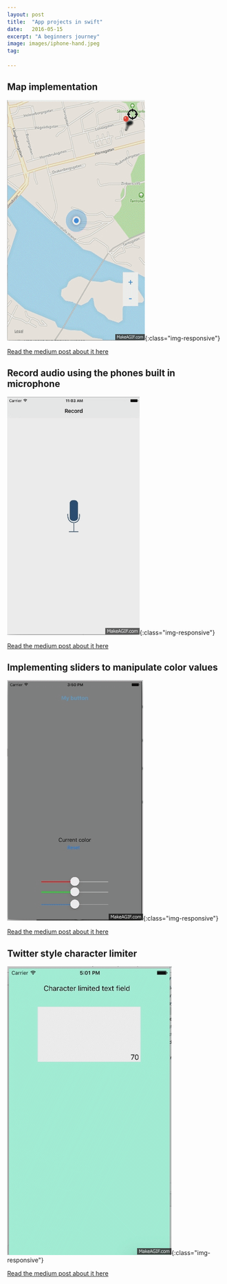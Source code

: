 ```yaml
---
layout: post
title:  "App projects in swift"
date:   2016-05-15
excerpt: "A beginners journey"
image: images/iphone-hand.jpeg
tag:

---
```

## Map implementation 
![patch](/images/location.gif){:class="img-responsive"}

<a href="https://medium.com/@croonan/baby-steps-in-swift-part-4-it-s-all-about-that-location-and-maps-28e5877e1aec#.9ed536fj8" target="_blank">Read the medium post about it here</a>



## Record audio using the phones built in microphone

![patch](/images/PitchPerfect.gif){:class="img-responsive"}

<a href="https://medium.com/@croonan/1-recording-audio-and-adding-filters-with-swift-or-how-udacity-rules-94889df5bb89#.gmhuz9oc4" target="_blank">Read the medium post about it here</a>


## Implementing sliders to manipulate color values
![patch](/images/ChangeColor.gif){:class="img-responsive"}

<a href="https://medium.com/@croonan/baby-steps-in-swift-part-2-changing-color-of-objects-and-backgrounds-9ae5bdfb8d2c#.u6j4as76u" target="_blank">Read the medium post about it here</a>

## Twitter style character limiter

![patch](/images/characterlimiter.gif){:class="img-responsive"}

<a href="https://medium.com/@croonan/baby-steps-in-swift-3-limit-text-input-b08c0c694e0b#.khiwn4uyv" target="_blank">Read the medium post about it here</a>